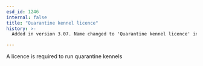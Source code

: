 ```yaml
---
esd_id: 1246
internal: false
title: "Quarantine kennel licence"
history: >-
  Added in version 3.07. Name changed to 'Quarantine kennel licence' in version 4.00.

---
```


A licence is required to run quarantine kennels

